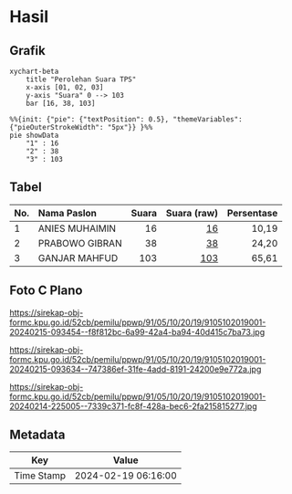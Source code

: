 # Hasil

## Grafik

```mermaid
xychart-beta
    title "Perolehan Suara TPS"
    x-axis [01, 02, 03]
    y-axis "Suara" 0 --> 103
    bar [16, 38, 103]
```

```mermaid
%%{init: {"pie": {"textPosition": 0.5}, "themeVariables": {"pieOuterStrokeWidth": "5px"}} }%%
pie showData
    "1" : 16
    "2" : 38
    "3" : 103
```

## Tabel

| No. | Nama Paslon    | Suara | Suara (raw) | Persentase |
|:--- |:-------------- | -----:| -----------:| ----------:|
| 1   | ANIES MUHAIMIN | 16    | [16][p-1]   | 10,19      |
| 2   | PRABOWO GIBRAN | 38    | [38][p-2]   | 24,20      |
| 3   | GANJAR MAHFUD  | 103   | [103][p-3]  | 65,61      |


[p-1]: https://github.com/gigit-pemilu/pemilu-2024-91-papua/blob/main/pilpres/hitung-suara/sub/91-papua/sub/05-kepulauan-yapen/sub/10-kepulauan-ambai/sub/2019-marawi/sub/001-tps/sub/paslon-1.txt
[p-2]: https://github.com/gigit-pemilu/pemilu-2024-91-papua/blob/main/pilpres/hitung-suara/sub/91-papua/sub/05-kepulauan-yapen/sub/10-kepulauan-ambai/sub/2019-marawi/sub/001-tps/sub/paslon-2.txt
[p-3]: https://github.com/gigit-pemilu/pemilu-2024-91-papua/blob/main/pilpres/hitung-suara/sub/91-papua/sub/05-kepulauan-yapen/sub/10-kepulauan-ambai/sub/2019-marawi/sub/001-tps/sub/paslon-3.txt

## Foto C Plano

https://sirekap-obj-formc.kpu.go.id/52cb/pemilu/ppwp/91/05/10/20/19/9105102019001-20240215-093454--f8f812bc-6a99-42a4-ba94-40d415c7ba73.jpg

https://sirekap-obj-formc.kpu.go.id/52cb/pemilu/ppwp/91/05/10/20/19/9105102019001-20240215-093634--747386ef-31fe-4add-8191-24200e9e772a.jpg

https://sirekap-obj-formc.kpu.go.id/52cb/pemilu/ppwp/91/05/10/20/19/9105102019001-20240214-225005--7339c371-fc8f-428a-bec6-2fa215815277.jpg


## Metadata

| Key        | Value               |
| ---------- | ------------------- |
| Time Stamp | 2024-02-19 06:16:00 |



